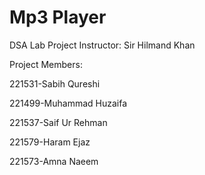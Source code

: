 # Mp3 Player
DSA Lab Project
Instructor: Sir Hilmand Khan

Project Members:

221531-Sabih Qureshi

221499-Muhammad Huzaifa

221537-Saif Ur Rehman

221579-Haram Ejaz

221573-Amna Naeem
